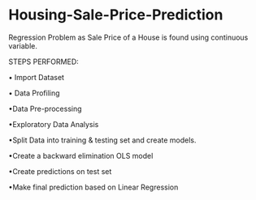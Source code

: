# Housing-Sale-Price-Prediction
Regression Problem as Sale Price of a House is found using continuous variable.

STEPS PERFORMED:

• Import Dataset

• Data Profiling

•Data Pre-processing

•Exploratory Data Analysis

•Split Data into training & testing set and create models.

•Create a backward elimination OLS model

•Create predictions on test set

•Make final prediction based on Linear Regression

